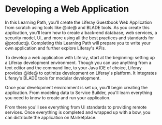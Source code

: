 # Developing a Web Application [](id=developing-a-web-application)

In this Learning Path, you'll create the Liferay Guestbook Web Application from 
scratch using tools like @ide@ and BLADE tools. As you create this application, 
you'll learn how to create a back-end database, web services, a security model, 
UI, and more using all the best practices and standards for @product@. 
Completing this Learning Path will prepare you to write your own application and 
further explore Liferay's APIs. 

To develop a web application with Liferay, start at the beginning: setting 
up a Liferay development environment. Though you can use anything from a text 
editor and the command line, to your Java IDE of choice, Liferay provides @ide@ 
to optimize development on Liferay's platform. It integrates Liferay's BLADE 
tools for modular development. 

Once your development environment is set up, you'll begin creating the 
application. From modeling data to Service Builder, you'll learn everything
you need to know to create and run your application. 

From there you'll see everything from UI standards to providing remote 
services. Once everything is completed and wrapped up with a bow, you can 
distribute the application on Marketplace. 
